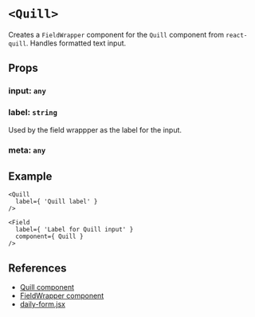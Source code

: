 # `<Quill>`
Creates a `FieldWrapper` component for the `Quill` component from `react-quill`. Handles formatted
text input.

## Props
### input: `any`
### label: `string`
Used by the field wrappper as the label for the input.

### meta: `any`

## Example
```
<Quill
  label={ 'Quill label' }
/>
```

```
<Field
  label={ 'Label for Quill input' }
  component={ Quill }
/>
```

## References
* [Quill component](./quill.jsx)
* [FieldWrapper component](../field-wrapper/field-wrapper.jsx)
* [daily-form.jsx](../../pages/dailies/components/daily-form.jsx)